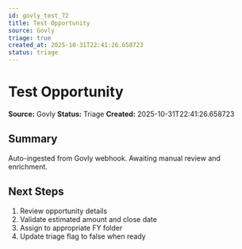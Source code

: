 ```yaml
---
id: govly_test_72
title: Test Opportunity
source: Govly
triage: true
created_at: 2025-10-31T22:41:26.658723
status: triage
---
```


# Test Opportunity

**Source:** Govly
**Status:** Triage
**Created:** 2025-10-31T22:41:26.658723

## Summary

Auto-ingested from Govly webhook. Awaiting manual review and enrichment.

## Next Steps

1. Review opportunity details
2. Validate estimated amount and close date
3. Assign to appropriate FY folder
4. Update triage flag to false when ready
